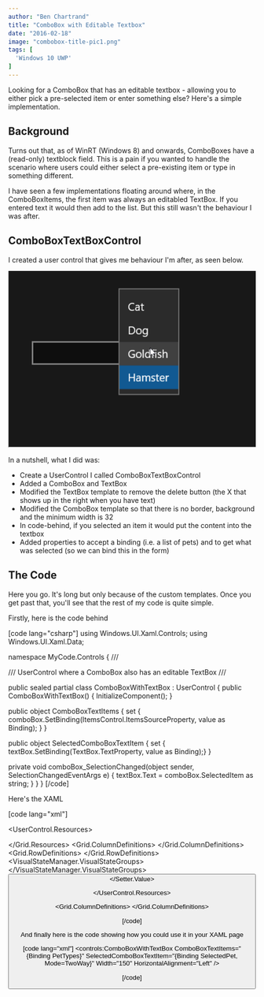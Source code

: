 ```yaml
---
author: "Ben Chartrand"
title: "ComboBox with Editable Textbox"
date: "2016-02-18"
image: "combobox-title-pic1.png"
tags: [
  'Windows 10 UWP'
]
---
```


Looking for a ComboBox that has an editable textbox - allowing you to either pick a pre-selected item or enter something else? Here's a simple implementation.

## Background

Turns out that, as of WinRT (Windows 8) and onwards, ComboBoxes have a (read-only) textblock field. This is a pain if you wanted to handle the scenario where users could either select a pre-existing item or type in something different.

I have seen a few implementations floating around where, in the ComboBoxItems, the first item was always an editabled TextBox. If you entered text it would then add to the list. But this still wasn't the behaviour I was after.

## ComboBoxTextBoxControl

I created a user control that gives me behaviour I'm after, as seen below.

![Combo textbox sample](images/combo-textbox-sample.gif)

In a nutshell, what I did was:

- Create a UserControl I called ComboBoxTextBoxControl
- Added a ComboBox and TextBox
- Modified the TextBox template to remove the delete button (the X that shows up in the right when you have text)
- Modified the ComboBox template so that there is no border, background and the minimum width is 32
- In code-behind, if you selected an item it would put the content into the textbox
- Added properties to accept a binding (i.e. a list of pets) and to get what was selected (so we can bind this in the form)

## The Code

Here you go. It's long but only because of the custom templates. Once you get past that, you'll see that the rest of my code is quite simple.

Firstly, here is the code behind

\[code lang="csharp"\] using Windows.UI.Xaml.Controls; using Windows.UI.Xaml.Data;

namespace MyCode.Controls { /// <summary> /// UserControl where a ComboBox also has an editable TextBox /// </summary>

public sealed partial class ComboBoxWithTextBox : UserControl { public ComboBoxWithTextBox() { InitializeComponent(); }

public object ComboBoxTextItems { set { comboBox.SetBinding(ItemsControl.ItemsSourceProperty, value as Binding); } }

public object SelectedComboBoxTextItem { set { textBox.SetBinding(TextBox.TextProperty, value as Binding);} }

private void comboBox\_SelectionChanged(object sender, SelectionChangedEventArgs e) { textBox.Text = comboBox.SelectedItem as string; } } } \[/code\]

Here's the XAML

\[code lang="xml"\] <UserControl x:Class="MyCode.Controls.ComboBoxWithTextBox" xmlns="http://schemas.microsoft.com/winfx/2006/xaml/presentation" xmlns:x="http://schemas.microsoft.com/winfx/2006/xaml" xmlns:local="using:MyCode.Controls" xmlns:d="http://schemas.microsoft.com/expression/blend/2008" xmlns:mc="http://schemas.openxmlformats.org/markup-compatibility/2006" mc:Ignorable="d" d:DesignHeight="50" d:DesignWidth="300">

<UserControl.Resources> <!-- In this combobox style I stripped the borders and reduced the minimum width to just 32 --> <Style x:Key="UCComboBoxStyle" TargetType="ComboBox"> <Setter Property="Padding" Value="12,5,0,7" /> <!--<Setter Property="MinWidth" Value="{ThemeResource ComboBoxThemeMinWidth}" />--> <Setter Property="MinWidth" Value="32" /> <Setter Property="Foreground" Value="{ThemeResource SystemControlForegroundBaseHighBrush}" /> <Setter Property="Background" Value="{ThemeResource SystemControlBackgroundAltMediumLowBrush}" /> <Setter Property="BorderBrush" Value="{ThemeResource SystemControlForegroundBaseMediumLowBrush}" /> <Setter Property="BorderThickness" Value="{ThemeResource ComboBoxBorderThemeThickness}" /> <Setter Property="TabNavigation" Value="Once" /> <Setter Property="ScrollViewer.HorizontalScrollBarVisibility" Value="Disabled" /> <Setter Property="ScrollViewer.VerticalScrollBarVisibility" Value="Auto" /> <Setter Property="ScrollViewer.HorizontalScrollMode" Value="Disabled" /> <Setter Property="ScrollViewer.VerticalScrollMode" Value="Auto" /> <Setter Property="ScrollViewer.IsVerticalRailEnabled" Value="True" /> <Setter Property="ScrollViewer.IsDeferredScrollingEnabled" Value="False" /> <Setter Property="ScrollViewer.BringIntoViewOnFocusChange" Value="True" /> <Setter Property="HorizontalContentAlignment" Value="Stretch" /> <Setter Property="HorizontalAlignment" Value="Left" /> <Setter Property="VerticalAlignment" Value="Top" /> <Setter Property="FontFamily" Value="{ThemeResource ContentControlThemeFontFamily}" /> <Setter Property="FontSize" Value="{ThemeResource ControlContentThemeFontSize}" /> <Setter Property="ItemsPanel"> <Setter.Value> <ItemsPanelTemplate> <CarouselPanel /> </ItemsPanelTemplate> </Setter.Value> </Setter> <Setter Property="Template"> <Setter.Value> <ControlTemplate TargetType="ComboBox"> <Grid> <Grid.ColumnDefinitions> <ColumnDefinition Width="\*" /> <ColumnDefinition Width="32" /> </Grid.ColumnDefinitions> <Grid.RowDefinitions> <RowDefinition Height="Auto" /> <RowDefinition Height="\*" /> </Grid.RowDefinitions> <VisualStateManager.VisualStateGroups> <VisualStateGroup x:Name="CommonStates"> <VisualState x:Name="Normal" /> <VisualState x:Name="PointerOver"> <Storyboard> <!--<ObjectAnimationUsingKeyFrames Storyboard.TargetProperty="Background" Storyboard.TargetName="Background"> <DiscreteObjectKeyFrame KeyTime="0" Value="{ThemeResource SystemControlPageBackgroundAltMediumBrush}" /> </ObjectAnimationUsingKeyFrames> <ObjectAnimationUsingKeyFrames Storyboard.TargetProperty="BorderBrush" Storyboard.TargetName="Background"> <DiscreteObjectKeyFrame KeyTime="0" Value="{ThemeResource SystemControlHighlightBaseMediumBrush}" /> </ObjectAnimationUsingKeyFrames>--> </Storyboard> </VisualState> <VisualState x:Name="Pressed"> <Storyboard> <!--<ObjectAnimationUsingKeyFrames Storyboard.TargetProperty="Background" Storyboard.TargetName="Background"> <DiscreteObjectKeyFrame KeyTime="0" Value="{ThemeResource SystemControlBackgroundListMediumBrush}" /> </ObjectAnimationUsingKeyFrames> <ObjectAnimationUsingKeyFrames Storyboard.TargetProperty="BorderBrush" Storyboard.TargetName="Background"> <DiscreteObjectKeyFrame KeyTime="0" Value="{ThemeResource SystemControlHighlightBaseMediumLowBrush}" /> </ObjectAnimationUsingKeyFrames>--> </Storyboard> </VisualState> <VisualState x:Name="Disabled"> <Storyboard> <!--<ObjectAnimationUsingKeyFrames Storyboard.TargetProperty="Background" Storyboard.TargetName="Background"> <DiscreteObjectKeyFrame KeyTime="0" Value="{ThemeResource SystemControlBackgroundBaseLowBrush}" /> </ObjectAnimationUsingKeyFrames> <ObjectAnimationUsingKeyFrames Storyboard.TargetProperty="BorderBrush" Storyboard.TargetName="Background"> <DiscreteObjectKeyFrame KeyTime="0" Value="{ThemeResource SystemControlDisabledBaseLowBrush}" /> </ObjectAnimationUsingKeyFrames>--> <ObjectAnimationUsingKeyFrames Storyboard.TargetProperty="Foreground" Storyboard.TargetName="HeaderContentPresenter"> <DiscreteObjectKeyFrame KeyTime="0" Value="{ThemeResource SystemControlDisabledBaseMediumLowBrush}" /> </ObjectAnimationUsingKeyFrames> <ObjectAnimationUsingKeyFrames Storyboard.TargetProperty="Foreground" Storyboard.TargetName="ContentPresenter"> <DiscreteObjectKeyFrame KeyTime="0" Value="{ThemeResource SystemControlDisabledBaseMediumLowBrush}" /> </ObjectAnimationUsingKeyFrames> <ObjectAnimationUsingKeyFrames Storyboard.TargetProperty="Foreground" Storyboard.TargetName="PlaceholderTextBlock"> <DiscreteObjectKeyFrame KeyTime="0" Value="{ThemeResource SystemControlDisabledBaseMediumLowBrush}" /> </ObjectAnimationUsingKeyFrames> <ObjectAnimationUsingKeyFrames Storyboard.TargetProperty="Foreground" Storyboard.TargetName="DropDownGlyph"> <DiscreteObjectKeyFrame KeyTime="0" Value="{ThemeResource SystemControlDisabledBaseMediumLowBrush}" /> </ObjectAnimationUsingKeyFrames> </Storyboard> </VisualState> </VisualStateGroup> <VisualStateGroup x:Name="FocusStates"> <VisualState x:Name="Focused"> <Storyboard> <ObjectAnimationUsingKeyFrames Storyboard.TargetProperty="BorderBrush" Storyboard.TargetName="HighlightBackground"> <DiscreteObjectKeyFrame KeyTime="0" Value="{ThemeResource SystemControlHighlightTransparentBrush}" /> </ObjectAnimationUsingKeyFrames> <DoubleAnimation Duration="0" To="1" Storyboard.TargetProperty="Opacity" Storyboard.TargetName="HighlightBackground" /> <ObjectAnimationUsingKeyFrames Storyboard.TargetProperty="Foreground" Storyboard.TargetName="ContentPresenter"> <DiscreteObjectKeyFrame KeyTime="0" Value="{ThemeResource SystemControlHighlightAltBaseHighBrush}" /> </ObjectAnimationUsingKeyFrames> <ObjectAnimationUsingKeyFrames Storyboard.TargetProperty="Foreground" Storyboard.TargetName="PlaceholderTextBlock"> <DiscreteObjectKeyFrame KeyTime="0" Value="{ThemeResource SystemControlHighlightAltBaseHighBrush}" /> </ObjectAnimationUsingKeyFrames> <ObjectAnimationUsingKeyFrames Storyboard.TargetProperty="Foreground" Storyboard.TargetName="DropDownGlyph"> <DiscreteObjectKeyFrame KeyTime="0" Value="{ThemeResource SystemControlHighlightAltBaseMediumHighBrush}" /> </ObjectAnimationUsingKeyFrames> </Storyboard> </VisualState> <VisualState x:Name="FocusedPressed"> <Storyboard> <DoubleAnimation Duration="0" To="1" Storyboard.TargetProperty="Opacity" Storyboard.TargetName="HighlightBackground" /> <ObjectAnimationUsingKeyFrames Storyboard.TargetProperty="Foreground" Storyboard.TargetName="ContentPresenter"> <DiscreteObjectKeyFrame KeyTime="0" Value="{ThemeResource SystemControlHighlightAltBaseHighBrush}" /> </ObjectAnimationUsingKeyFrames> <ObjectAnimationUsingKeyFrames Storyboard.TargetProperty="Foreground" Storyboard.TargetName="PlaceholderTextBlock"> <DiscreteObjectKeyFrame KeyTime="0" Value="{ThemeResource SystemControlHighlightAltBaseHighBrush}" /> </ObjectAnimationUsingKeyFrames> <ObjectAnimationUsingKeyFrames Storyboard.TargetProperty="Foreground" Storyboard.TargetName="DropDownGlyph"> <DiscreteObjectKeyFrame KeyTime="0" Value="{ThemeResource SystemControlHighlightAltBaseMediumHighBrush}" /> </ObjectAnimationUsingKeyFrames> </Storyboard> </VisualState> <VisualState x:Name="Unfocused" /> <VisualState x:Name="PointerFocused" /> <VisualState x:Name="FocusedDropDown"> <Storyboard> <ObjectAnimationUsingKeyFrames Duration="0" Storyboard.TargetProperty="Visibility" Storyboard.TargetName="PopupBorder"> <DiscreteObjectKeyFrame KeyTime="0"> <DiscreteObjectKeyFrame.Value> <Visibility>Visible</Visibility> </DiscreteObjectKeyFrame.Value> </DiscreteObjectKeyFrame> </ObjectAnimationUsingKeyFrames> </Storyboard> </VisualState> </VisualStateGroup> <VisualStateGroup x:Name="DropDownStates"> <VisualState x:Name="Opened"> <Storyboard> <SplitOpenThemeAnimation ClosedTargetName="ContentPresenter" OffsetFromCenter="{Binding TemplateSettings.DropDownOffset, RelativeSource={RelativeSource Mode=TemplatedParent}}" OpenedTargetName="PopupBorder" OpenedLength="{Binding TemplateSettings.DropDownOpenedHeight, RelativeSource={RelativeSource Mode=TemplatedParent}}" /> </Storyboard> </VisualState> <VisualState x:Name="Closed"> <Storyboard> <SplitCloseThemeAnimation ClosedTargetName="ContentPresenter" OffsetFromCenter="{Binding TemplateSettings.DropDownOffset, RelativeSource={RelativeSource Mode=TemplatedParent}}" OpenedTargetName="PopupBorder" OpenedLength="{Binding TemplateSettings.DropDownOpenedHeight, RelativeSource={RelativeSource Mode=TemplatedParent}}" /> </Storyboard> </VisualState> </VisualStateGroup> </VisualStateManager.VisualStateGroups> <ContentPresenter x:Name="HeaderContentPresenter" ContentTemplate="{TemplateBinding HeaderTemplate}" Content="{TemplateBinding Header}" FontWeight="{ThemeResource ComboBoxHeaderThemeFontWeight}" FlowDirection="{TemplateBinding FlowDirection}" Margin="{ThemeResource ComboBoxHeaderThemeMargin}" Visibility="Collapsed" x:DeferLoadStrategy="Lazy" /> <Border x:Name="Background" BorderBrush="{TemplateBinding BorderBrush}" BorderThickness="{TemplateBinding BorderThickness}" Background="{TemplateBinding Background}" Grid.ColumnSpan="2" Grid.Row="1" /> <Border x:Name="HighlightBackground" BorderBrush="{ThemeResource SystemControlHighlightBaseMediumLowBrush}" BorderThickness="{TemplateBinding BorderThickness}" Background="{ThemeResource SystemControlHighlightListAccentLowBrush}" Grid.ColumnSpan="2" Opacity="0" Grid.Row="1" /> <ContentPresenter x:Name="ContentPresenter" HorizontalAlignment="{TemplateBinding HorizontalContentAlignment}" Margin="{TemplateBinding Padding}" Grid.Row="1" VerticalAlignment="{TemplateBinding VerticalContentAlignment}"> <TextBlock x:Name="PlaceholderTextBlock" Foreground="{ThemeResource SystemControlPageTextBaseHighBrush}" Text="{TemplateBinding PlaceholderText}" /> </ContentPresenter> <FontIcon x:Name="DropDownGlyph" AutomationProperties.AccessibilityView="Raw" Grid.Column="1" Foreground="{ThemeResource SystemControlForegroundBaseMediumHighBrush}" FontSize="12" FontFamily="{ThemeResource SymbolThemeFontFamily}" Glyph="" HorizontalAlignment="Right" IsHitTestVisible="False" Margin="0,10,10,10" Grid.Row="1" VerticalAlignment="Center" /> <Popup x:Name="Popup"> <Border x:Name="PopupBorder" BorderBrush="{ThemeResource SystemControlForegroundChromeHighBrush}" BorderThickness="{ThemeResource ComboBoxDropdownBorderThickness}" Background="{ThemeResource SystemControlBackgroundChromeMediumLowBrush}" HorizontalAlignment="Stretch" Margin="0,-1,0,-1"> <ScrollViewer x:Name="ScrollViewer" AutomationProperties.AccessibilityView="Raw" BringIntoViewOnFocusChange="{TemplateBinding ScrollViewer.BringIntoViewOnFocusChange}" Foreground="{ThemeResource SystemControlForegroundBaseHighBrush}" HorizontalScrollMode="{TemplateBinding ScrollViewer.HorizontalScrollMode}" HorizontalScrollBarVisibility="{TemplateBinding ScrollViewer.HorizontalScrollBarVisibility}" IsHorizontalRailEnabled="{TemplateBinding ScrollViewer.IsHorizontalRailEnabled}" IsVerticalRailEnabled="{TemplateBinding ScrollViewer.IsVerticalRailEnabled}" IsDeferredScrollingEnabled="{TemplateBinding ScrollViewer.IsDeferredScrollingEnabled}" MinWidth="{Binding TemplateSettings.DropDownContentMinWidth, RelativeSource={RelativeSource Mode=TemplatedParent}}" VerticalSnapPointsType="OptionalSingle" VerticalScrollBarVisibility="{TemplateBinding ScrollViewer.VerticalScrollBarVisibility}" VerticalScrollMode="{TemplateBinding ScrollViewer.VerticalScrollMode}" VerticalSnapPointsAlignment="Near" ZoomMode="Disabled"> <ItemsPresenter Margin="{ThemeResource ComboBoxDropdownContentMargin}" /> </ScrollViewer> </Border> </Popup> </Grid> </ControlTemplate> </Setter.Value> </Setter> </Style>

<!-- Removed the delete button from the textbox --> <Style x:Key="UCTextBoxStyle" TargetType="TextBox"> <Setter Property="MinWidth" Value="{ThemeResource TextControlThemeMinWidth}" /> <Setter Property="MinHeight" Value="{ThemeResource TextControlThemeMinHeight}" /> <Setter Property="Foreground" Value="{ThemeResource SystemControlForegroundBaseHighBrush}" /> <Setter Property="Background" Value="{ThemeResource SystemControlBackgroundAltHighBrush}" /> <Setter Property="BorderBrush" Value="{ThemeResource SystemControlForegroundChromeDisabledLowBrush}" /> <Setter Property="SelectionHighlightColor" Value="{ThemeResource SystemControlHighlightAccentBrush}" /> <Setter Property="BorderThickness" Value="{ThemeResource TextControlBorderThemeThickness}" /> <Setter Property="FontFamily" Value="{ThemeResource ContentControlThemeFontFamily}" /> <Setter Property="FontSize" Value="{ThemeResource ControlContentThemeFontSize}" /> <Setter Property="ScrollViewer.HorizontalScrollMode" Value="Auto" /> <Setter Property="ScrollViewer.VerticalScrollMode" Value="Auto" /> <Setter Property="ScrollViewer.HorizontalScrollBarVisibility" Value="Hidden" /> <Setter Property="ScrollViewer.VerticalScrollBarVisibility" Value="Hidden" /> <Setter Property="ScrollViewer.IsDeferredScrollingEnabled" Value="False" /> <Setter Property="Padding" Value="{ThemeResource TextControlThemePadding}" /> <Setter Property="Template"> <Setter.Value> <ControlTemplate TargetType="TextBox"> <Grid> <Grid.Resources> <Style x:Name="DeleteButtonStyle" TargetType="Button"> <Setter Property="Template"> <Setter.Value> <ControlTemplate TargetType="Button"> <Grid x:Name="ButtonLayoutGrid" BorderBrush="{ThemeResource TextBoxButtonBorderThemeBrush}" BorderThickness="{TemplateBinding BorderThickness}" Background="{ThemeResource TextBoxButtonBackgroundThemeBrush}"> <VisualStateManager.VisualStateGroups> <VisualStateGroup x:Name="CommonStates"> <VisualState x:Name="Normal" /> <VisualState x:Name="PointerOver"> <Storyboard> <ObjectAnimationUsingKeyFrames Storyboard.TargetProperty="Foreground" Storyboard.TargetName="GlyphElement"> <DiscreteObjectKeyFrame KeyTime="0" Value="{ThemeResource SystemControlHighlightAccentBrush}" /> </ObjectAnimationUsingKeyFrames> </Storyboard> </VisualState> <VisualState x:Name="Pressed"> <Storyboard> <ObjectAnimationUsingKeyFrames Storyboard.TargetProperty="Background" Storyboard.TargetName="ButtonLayoutGrid"> <DiscreteObjectKeyFrame KeyTime="0" Value="{ThemeResource SystemControlHighlightAccentBrush}" /> </ObjectAnimationUsingKeyFrames> <ObjectAnimationUsingKeyFrames Storyboard.TargetProperty="Foreground" Storyboard.TargetName="GlyphElement"> <DiscreteObjectKeyFrame KeyTime="0" Value="{ThemeResource SystemControlHighlightAltChromeWhiteBrush}" /> </ObjectAnimationUsingKeyFrames> </Storyboard> </VisualState> <VisualState x:Name="Disabled"> <Storyboard> <DoubleAnimation Duration="0" To="0" Storyboard.TargetProperty="Opacity" Storyboard.TargetName="ButtonLayoutGrid" /> </Storyboard> </VisualState> </VisualStateGroup> </VisualStateManager.VisualStateGroups> <TextBlock x:Name="GlyphElement" AutomationProperties.AccessibilityView="Raw" Foreground="{ThemeResource SystemControlForegroundChromeBlackMediumBrush}" FontStyle="Normal" FontSize="12" FontFamily="{ThemeResource SymbolThemeFontFamily}" HorizontalAlignment="Center" Text="" VerticalAlignment="Center" /> </Grid> </ControlTemplate> </Setter.Value> </Setter> </Style>

</Grid.Resources> <Grid.ColumnDefinitions> <ColumnDefinition Width="\*" /> <ColumnDefinition Width="Auto" /> </Grid.ColumnDefinitions> <Grid.RowDefinitions> <RowDefinition Height="Auto" /> <RowDefinition Height="\*" /> </Grid.RowDefinitions> <VisualStateManager.VisualStateGroups> <VisualStateGroup x:Name="CommonStates"> <VisualState x:Name="Disabled"> <Storyboard> <ObjectAnimationUsingKeyFrames Storyboard.TargetProperty="Foreground" Storyboard.TargetName="HeaderContentPresenter"> <DiscreteObjectKeyFrame KeyTime="0" Value="{ThemeResource SystemControlDisabledBaseMediumLowBrush}" /> </ObjectAnimationUsingKeyFrames> <ObjectAnimationUsingKeyFrames Storyboard.TargetProperty="Background" Storyboard.TargetName="BackgroundElement"> <DiscreteObjectKeyFrame KeyTime="0" Value="{ThemeResource SystemControlDisabledTransparentBrush}" /> </ObjectAnimationUsingKeyFrames> <ObjectAnimationUsingKeyFrames Storyboard.TargetProperty="Background" Storyboard.TargetName="BorderElement"> <DiscreteObjectKeyFrame KeyTime="0" Value="{ThemeResource SystemControlBackgroundBaseLowBrush}" /> </ObjectAnimationUsingKeyFrames> <ObjectAnimationUsingKeyFrames Storyboard.TargetProperty="BorderBrush" Storyboard.TargetName="BorderElement"> <DiscreteObjectKeyFrame KeyTime="0" Value="{ThemeResource SystemControlDisabledBaseLowBrush}" /> </ObjectAnimationUsingKeyFrames> <ObjectAnimationUsingKeyFrames Storyboard.TargetProperty="Foreground" Storyboard.TargetName="ContentElement"> <DiscreteObjectKeyFrame KeyTime="0" Value="{ThemeResource SystemControlDisabledChromeDisabledLowBrush}" /> </ObjectAnimationUsingKeyFrames> <ObjectAnimationUsingKeyFrames Storyboard.TargetProperty="Foreground" Storyboard.TargetName="PlaceholderTextContentPresenter"> <DiscreteObjectKeyFrame KeyTime="0" Value="{ThemeResource SystemControlDisabledChromeDisabledLowBrush}" /> </ObjectAnimationUsingKeyFrames> </Storyboard> </VisualState> <VisualState x:Name="Normal" /> <VisualState x:Name="PointerOver"> <Storyboard> <ObjectAnimationUsingKeyFrames Storyboard.TargetProperty="BorderBrush" Storyboard.TargetName="BorderElement"> <DiscreteObjectKeyFrame KeyTime="0" Value="{ThemeResource SystemControlHighlightChromeAltLowBrush}" /> </ObjectAnimationUsingKeyFrames> <ObjectAnimationUsingKeyFrames Storyboard.TargetProperty="Opacity" Storyboard.TargetName="BackgroundElement"> <DiscreteObjectKeyFrame KeyTime="0" Value="{ThemeResource TextControlBackgroundHoverOpacity}" /> </ObjectAnimationUsingKeyFrames> </Storyboard> </VisualState> <VisualState x:Name="Focused"> <Storyboard> <ObjectAnimationUsingKeyFrames Storyboard.TargetProperty="Foreground" Storyboard.TargetName="PlaceholderTextContentPresenter"> <DiscreteObjectKeyFrame KeyTime="0" Value="{ThemeResource SystemControlPageTextChromeBlackMediumLowBrush}" /> </ObjectAnimationUsingKeyFrames> <ObjectAnimationUsingKeyFrames Storyboard.TargetProperty="Background" Storyboard.TargetName="BackgroundElement"> <DiscreteObjectKeyFrame KeyTime="0" Value="{ThemeResource SystemControlBackgroundChromeWhiteBrush}" /> </ObjectAnimationUsingKeyFrames> <ObjectAnimationUsingKeyFrames Storyboard.TargetProperty="Opacity" Storyboard.TargetName="BackgroundElement"> <DiscreteObjectKeyFrame KeyTime="0" Value="{ThemeResource TextControlBackgroundFocusedOpacity}" /> </ObjectAnimationUsingKeyFrames> <ObjectAnimationUsingKeyFrames Storyboard.TargetProperty="BorderBrush" Storyboard.TargetName="BorderElement"> <DiscreteObjectKeyFrame KeyTime="0" Value="{ThemeResource SystemControlHighlightAccentBrush}" /> </ObjectAnimationUsingKeyFrames> <ObjectAnimationUsingKeyFrames Storyboard.TargetProperty="Foreground" Storyboard.TargetName="ContentElement"> <DiscreteObjectKeyFrame KeyTime="0" Value="{ThemeResource SystemControlForegroundChromeBlackHighBrush}" /> </ObjectAnimationUsingKeyFrames> <ObjectAnimationUsingKeyFrames Storyboard.TargetProperty="RequestedTheme" Storyboard.TargetName="ContentElement"> <DiscreteObjectKeyFrame KeyTime="0" Value="Light" /> </ObjectAnimationUsingKeyFrames> </Storyboard> </VisualState> </VisualStateGroup> <VisualStateGroup x:Name="ButtonStates"> <VisualState x:Name="ButtonVisible"> <Storyboard> <!--<ObjectAnimationUsingKeyFrames Storyboard.TargetProperty="Visibility" Storyboard.TargetName="DeleteButton"> <DiscreteObjectKeyFrame KeyTime="0"> <DiscreteObjectKeyFrame.Value> <Visibility>Visible</Visibility> </DiscreteObjectKeyFrame.Value> </DiscreteObjectKeyFrame> </ObjectAnimationUsingKeyFrames>--> </Storyboard> </VisualState> <VisualState x:Name="ButtonCollapsed" /> </VisualStateGroup> </VisualStateManager.VisualStateGroups> <Border x:Name="BackgroundElement" Background="{TemplateBinding Background}" Grid.ColumnSpan="2" Margin="{TemplateBinding BorderThickness}" Opacity="{ThemeResource TextControlBackgroundRestOpacity}" Grid.Row="1" Grid.RowSpan="1" /> <Border x:Name="BorderElement" BorderBrush="{TemplateBinding BorderBrush}" BorderThickness="{TemplateBinding BorderThickness}" Grid.ColumnSpan="2" Grid.Row="1" Grid.RowSpan="1" /> <ContentPresenter x:Name="HeaderContentPresenter" Grid.ColumnSpan="2" ContentTemplate="{TemplateBinding HeaderTemplate}" Content="{TemplateBinding Header}" Foreground="{ThemeResource SystemControlForegroundBaseHighBrush}" FontWeight="Normal" Margin="0,0,0,8" Grid.Row="0" Visibility="Collapsed" x:DeferLoadStrategy="Lazy" /> <ScrollViewer x:Name="ContentElement" AutomationProperties.AccessibilityView="Raw" HorizontalScrollMode="{TemplateBinding ScrollViewer.HorizontalScrollMode}" HorizontalScrollBarVisibility="{TemplateBinding ScrollViewer.HorizontalScrollBarVisibility}" IsTabStop="False" IsHorizontalRailEnabled="{TemplateBinding ScrollViewer.IsHorizontalRailEnabled}" IsVerticalRailEnabled="{TemplateBinding ScrollViewer.IsVerticalRailEnabled}" IsDeferredScrollingEnabled="{TemplateBinding ScrollViewer.IsDeferredScrollingEnabled}" Margin="{TemplateBinding BorderThickness}" Padding="{TemplateBinding Padding}" Grid.Row="1" VerticalScrollBarVisibility="{TemplateBinding ScrollViewer.VerticalScrollBarVisibility}" VerticalScrollMode="{TemplateBinding ScrollViewer.VerticalScrollMode}" ZoomMode="Disabled" /> <ContentControl x:Name="PlaceholderTextContentPresenter" Grid.ColumnSpan="2" Content="{TemplateBinding PlaceholderText}" Foreground="{ThemeResource SystemControlPageTextBaseMediumBrush}" IsHitTestVisible="False" IsTabStop="False" Margin="{TemplateBinding BorderThickness}" Padding="{TemplateBinding Padding}" Grid.Row="1" /> <Button x:Name="DeleteButton" BorderThickness="{TemplateBinding BorderThickness}" Grid.Column="1" FontSize="{TemplateBinding FontSize}" IsTabStop="False" Margin="{ThemeResource HelperButtonThemePadding}" MinWidth="34" Grid.Row="1" Style="{StaticResource DeleteButtonStyle}" Visibility="Collapsed" VerticalAlignment="Stretch" /> </Grid> </ControlTemplate> </Setter.Value> </Setter> </Style>

</UserControl.Resources>

<Grid> <Grid.ColumnDefinitions> <ColumnDefinition Width="\*" /> <ColumnDefinition Width="Auto" /> </Grid.ColumnDefinitions>

<TextBox x:Name="textBox" Grid.Column="0" VerticalAlignment="Top" Canvas.ZIndex="-1" TabIndex="0" Style="{StaticResource UCTextBoxStyle}" />

<ComboBox x:Name="comboBox" Grid.Column="0" BorderThickness="0" Background="Transparent" Width="32" TabIndex="1" HorizontalAlignment="Right" Style="{StaticResource UCComboBoxStyle}" SelectionChanged="comboBox\_SelectionChanged" />

</Grid> </UserControl> \[/code\]

And finally here is the code showing how you could use it in your XAML page

\[code lang="xml"\] <Grid> <controls:ComboBoxWithTextBox ComboBoxTextItems="{Binding PetTypes}" SelectedComboBoxTextItem="{Binding SelectedPet, Mode=TwoWay}" Width="150" HorizontalAlignment="Left" />

</Grid> \[/code\]
